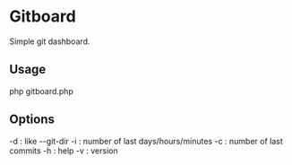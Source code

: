 Gitboard
========

Simple git dashboard.

Usage
-----
php gitboard.php

Options
-------
-d <project directory> : like --git-dir
-i : number of last days/hours/minutes
-c : number of last commits
-h : help
-v : version
